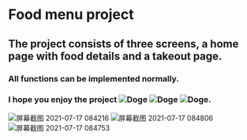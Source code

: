 # Food menu project
## The project consists of three screens, a home page with food details and a takeout page. 
### All functions can be implemented normally.
### I hope you enjoy the project ![Doge](https://git.io/Doge) ![Doge](https://git.io/Doge) ![Doge](https://git.io/Doge).
![屏幕截图 2021-07-17 084216](https://user-images.githubusercontent.com/80106862/126020359-14b355dd-ea23-4ca1-a6d5-a3632937df90.png)
![屏幕截图 2021-07-17 084806](https://user-images.githubusercontent.com/80106862/126020404-24992e19-4b6a-49c2-ab57-dd816973c7c9.png)
![屏幕截图 2021-07-17 084753](https://user-images.githubusercontent.com/80106862/126020407-332e2720-d846-44f0-bfc5-9f0df426a8e9.png)

